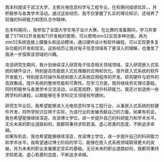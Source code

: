 
我本科就读于武汉大学，主修光电信息科学与工程专业。在校期间成绩优异，，并积极参与各类学术活动。通过这些经历，我不仅掌握了扎实的理论知识，还培养了较强的科研能力和团队合作精神。<br>

在本科期间，，我参加了全国大学生电子设计大赛，在比赛的准备期间，学习并掌握了STM32开发板和TI开发板的使用，可以使用stm32实现多种功能，再为stm32系统连接上摄像头和运动模块，通过硬件设计和软件编程，可以实现更多复杂功能的开发和现实。这些经历让我对电子信息领域有了更深入的理解，也激发了我进一步探索该领域的兴趣。<br>

攻读研究生期间，我计划继续深入研究电子信息相关领域领域，深入研究嵌入式系统的硬件设计，特别是高性能嵌入式处理器的应用和优化。提升嵌入式系统的软件开发能力，特别是实时操作系统和嵌入式系统应用程序的开发。研究硬件与软件的高效集成，提升系统的整体性能和可靠性。在学习方面，我将继续夯实理论基础，同时积极参与各类学术交流活动，以拓宽视野，提升科研能力。我还计划选修一些跨学科的课程，以期能够在多学科交叉领域有所建树。<br>

研究生毕业后，我希望能够进入光电信息科学与工程行业，从事嵌入式系统的软硬件开发，将所学知识应用于实际，为该行业的发展贡献自己的力量。如果有机会，我也希望能够继续深造，攻读博士学位，进一步提升自己的科研能力和学术水平。无论未来的职业道路如何，我都将秉持求知若渴、虚心若愚的态度，不断追求卓越。<br>
如果有机会，我也希望能够继续深造，攻读博士学位，进一步提升自己的科研能力和学术水平。我希望通过博士阶段的学习，能够在嵌入式系统领域取得更大的突破，并为未来的职业发展奠定坚实的基础。无论未来的职业道路如何，我都将秉持求知若渴、虚心若愚的态度，不断追求卓越。<br>